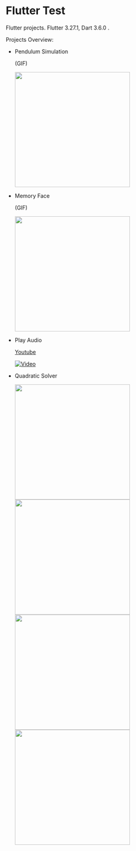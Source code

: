 # Flutter Test

Flutter projects. Flutter 3.27.1, Dart 3.6.0 .

Projects Overview:
- Pendulum Simulation

  (GIF)

  <img src="https://github.com/user-attachments/assets/ce2d76c1-7782-4177-a134-658de6043730" width="300"/>

- Memory Face

  (GIF)
  
  <img src="https://github.com/user-attachments/assets/f980ccdd-4816-4fe3-9be8-789f75624e25" width="300"/>
  
- Play Audio
  
  [Youtube](https://youtube.com/shorts/s-_N8uYktjE?si=8GM1kUkzO3ph0JuV)
  
  [![Video](https://img.youtube.com/vi/s-_N8uYktjE/0.jpg)](https://youtube.com/shorts/s-_N8uYktjE?si=8GM1kUkzO3ph0JuV)
  
- Quadratic Solver
  
  <img src="https://github.com/user-attachments/assets/e9fbaf54-a099-4c64-b9c0-057de309e447" width="300"/>
  <img src="https://github.com/user-attachments/assets/19740ce4-413d-43dd-9b6d-5bedf1471e8d" width="300"/>
  <img src="https://github.com/user-attachments/assets/0fb9eaeb-008c-426e-81dc-9b2a76760740" width="300"/>
  <img src="https://github.com/user-attachments/assets/4b854d79-31c3-476e-b563-05888b2db128" width="300"/>





